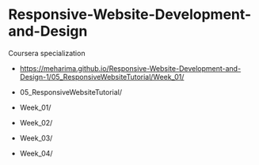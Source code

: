 # Responsive-Website-Development-and-Design
Coursera specialization

- https://meharima.github.io/Responsive-Website-Development-and-Design-1/05_ResponsiveWebsiteTutorial/Week_01/

 - 05_ResponsiveWebsiteTutorial/
 - Week_01/
 - Week_02/

 - Week_03/
 - Week_04/
